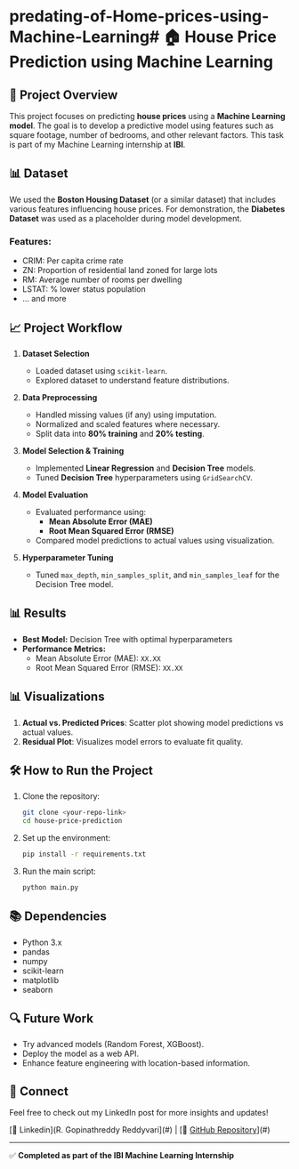 # predating-of-Home-prices-using-Machine-Learning# 🏠 House Price Prediction using Machine Learning

## 📌 Project Overview
This project focuses on predicting **house prices** using a **Machine Learning model**. The goal is to develop a predictive model using features such as square footage, number of bedrooms, and other relevant factors. This task is part of my Machine Learning internship at **IBI**.

## 📊 Dataset
We used the **Boston Housing Dataset** (or a similar dataset) that includes various features influencing house prices. For demonstration, the **Diabetes Dataset** was used as a placeholder during model development.

### Features:
- CRIM: Per capita crime rate
- ZN: Proportion of residential land zoned for large lots
- RM: Average number of rooms per dwelling
- LSTAT: % lower status population
- ... and more

## 📈 Project Workflow
1. **Dataset Selection**
   - Loaded dataset using `scikit-learn`.
   - Explored dataset to understand feature distributions.

2. **Data Preprocessing**
   - Handled missing values (if any) using imputation.
   - Normalized and scaled features where necessary.
   - Split data into **80% training** and **20% testing**.

3. **Model Selection & Training**
   - Implemented **Linear Regression** and **Decision Tree** models.
   - Tuned **Decision Tree** hyperparameters using `GridSearchCV`.

4. **Model Evaluation**
   - Evaluated performance using:
     - **Mean Absolute Error (MAE)**
     - **Root Mean Squared Error (RMSE)**
   - Compared model predictions to actual values using visualization.

5. **Hyperparameter Tuning**
   - Tuned `max_depth`, `min_samples_split`, and `min_samples_leaf` for the Decision Tree model.

## 📊 Results
- **Best Model:** Decision Tree with optimal hyperparameters
- **Performance Metrics:**
  - Mean Absolute Error (MAE): `XX.XX`
  - Root Mean Squared Error (RMSE): `XX.XX`

## 📊 Visualizations
1. **Actual vs. Predicted Prices**: Scatter plot showing model predictions vs actual values.
2. **Residual Plot**: Visualizes model errors to evaluate fit quality.

## 🛠️ How to Run the Project
1. Clone the repository:

    ```bash
    git clone <your-repo-link>
    cd house-price-prediction
    ```

2. Set up the environment:

    ```bash
    pip install -r requirements.txt
    ```

3. Run the main script:

    ```bash
    python main.py
    ```

## 📚 Dependencies
- Python 3.x
- pandas
- numpy
- scikit-learn
- matplotlib
- seaborn

## 🔍 Future Work
- Try advanced models (Random Forest, XGBoost).
- Deploy the model as a web API.
- Enhance feature engineering with location-based information.

## 📢 Connect
Feel free to check out my LinkedIn post for more insights and updates!

[🔗 Linkedin](R. Gopinathreddy Reddyvari](#) | [📂 [GitHub Repository](https://lnkd.in/eMMGD2nc)](#)

---

✅ **Completed as part of the IBI Machine Learning Internship**

